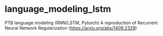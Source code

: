 # language_modeling_lstm
PTB language modeling (RNN/LSTM, Pytorch)
A reproduction of Recurrent Neural Network Regularization (https://arxiv.org/abs/1409.2329)
